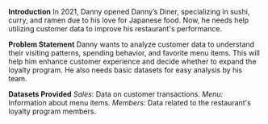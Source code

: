 **Introduction**
In 2021, Danny opened Danny’s Diner, specializing in sushi, curry, and ramen due to his love for Japanese food. Now, he needs help utilizing customer data to improve his restaurant's performance.

**Problem Statement**
Danny wants to analyze customer data to understand their visiting patterns, spending behavior, and favorite menu items. This will help him enhance customer experience and decide whether to expand the loyalty program. He also needs basic datasets for easy analysis by his team.

**Datasets Provided**
_Sales_: Data on customer transactions.
_Menu:_ Information about menu items.
_Members:_ Data related to the restaurant's loyalty program members.

